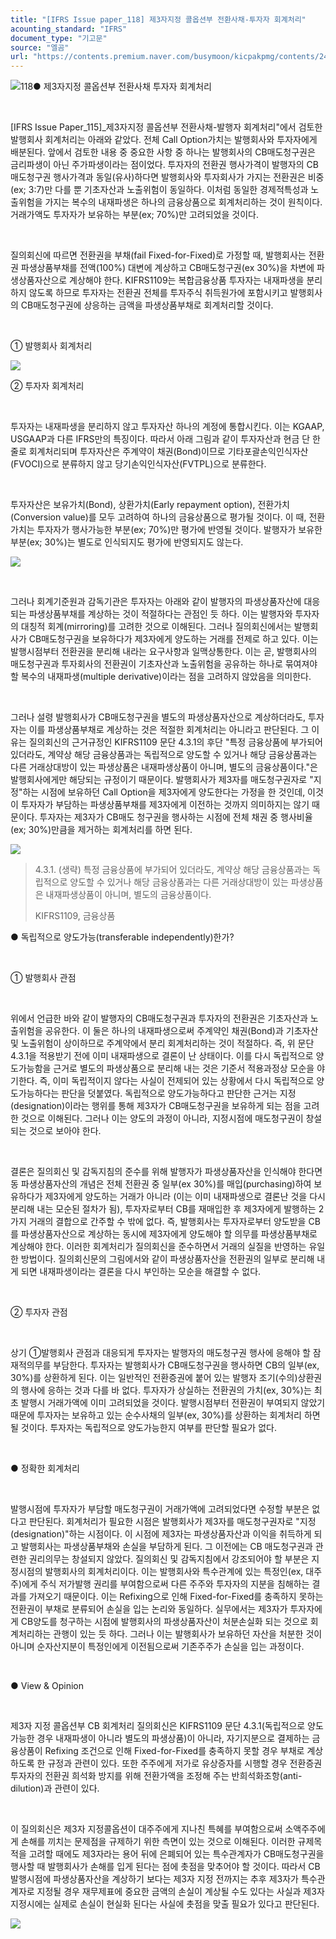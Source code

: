 ```yaml
---
title: "[IFRS Issue paper_118] 제3자지정 콜옵션부 전환사채-투자자 회계처리"
acounting_standard: "IFRS"
document_type: "기고문"
source: "엘곰"
url: "https://contents.premium.naver.com/busymoon/kicpakpmg/contents/240524174244867my"
---
```

![](https://n2.news.naver.com/l.gif?type=content)118● 제3자지정 콜옵션부 전환사채 투자자 회계처리

​

\[IFRS Issue Paper\_115\]\_제3자지정 콜옵션부 전환사채-발행자 회계처리"에서 검토한 발행회사 회계처리는 아래와 같았다. 전체 Call Option가치는 발행회사와 투자자에게 배분된다. 앞에서 검토한 내용 중 중요한 사항 중 하나는 발행회사의 CB매도청구권은 금리파생이 아닌 주가파생이라는 점이었다. 투자자의 전환권 행사가격이 발행자의 CB매도청구권 행사가격과 동일(유사)하다면 발행회사와 투자회사가 가지는 전환권은 비중(ex; 3:7)만 다를 뿐 기초자산과 노출위험이 동일하다. 이처럼 동일한 경제적특성과 노출위험을 가지는 복수의 내재파생은 하나의 금융상품으로 회계처리하는 것이 원칙이다. 거래가액도 투자자가 보유하는 부분(ex; 70%)만 고려되었을 것이다.

​

질의회신에 따르면 전환권을 부채(fail Fixed-for-Fixed)로 가정할 때, 발행회사는 전환권 파생상품부채를 전액(100%) 대변에 계상하고 CB매도청구권(ex 30%)을 차변에 파생상품자산으로 계상해야 한다. KIFRS1109는 복합금융상품 투자자는 내재파생을 분리하지 않도록 하므로 투자자는 전환권 전체를 투자주식 취득원가에 포함시키고 발행회사의 CB매도청구권에 상응하는 금액을 파생상품부채로 회계처리할 것이다.

​

① 발행회사 회계처리

![](https://dthumb-phinf.pstatic.net/dthumb?src=%22https://postfiles.pstatic.net/MjAyNDAyMjNfMTUz/MDAxNzA4NjcxNTcyMjIy.wb5g7TREpKwFmNZnM71bDI7lnnhL9RHUqRNco50xSBUg.9Ro6Gebb7LDQ5jprsKpdiYVjwXhXJrjsDjufLdrfxFgg.PNG/image.png?type=w773%22&service=scs&type=w800)

② 투자자 회계처리

​

투자자는 내재파생을 분리하지 않고 투자자산 하나의 계정에 통합시킨다. 이는 KGAAP, USGAAP과 다른 IFRS만의 특징이다. 따라서 아래 그림과 같이 투자자산과 현금 단 한줄로 회계처리되며 투자자산은 주계약이 채권(Bond)이므로 기타포괄손익인식자산(FVOCI)으로 분류하지 않고 당기손익인식자산(FVTPL)으로 분류한다.

​

투자자산은 보유가치(Bond), 상환가치(Early repayment option), 전환가치(Conversion value)를 모두 고려하여 하나의 금융상품으로 평가될 것이다. 이 때, 전환가치는 투자자가 행사가능한 부분(ex; 70%)만 평가에 반영될 것이다. 발행자가 보유한 부분(ex; 30%)는 별도로 인식되지도 평가에 반영되지도 않는다.

![](https://dthumb-phinf.pstatic.net/dthumb?src=%22https://postfiles.pstatic.net/MjAyNDAyMjNfODUg/MDAxNzA4Njc0Mjc1MjI0.dMcWQzOrT12vGpJxy5CWoBP_CAWvof4hq_DDRNzzO1gg.o_XQPKyI_liDBVpQw43Iy3ok7JyVa0wz1pgfIQ1vC5gg.PNG/image.png?type=w773%22&service=scs&type=w800)

​

그러나 회계기준원과 감독기관은 투자자는 아래와 같이 발행자의 파생상품자산에 대응되는 파생상품부채를 계상하는 것이 적절하다는 관점인 듯 하다. 이는 발행자와 투자자의 대칭적 회계(mirroring)를 고려한 것으로 이해된다. 그러나 질의회신에서는 발행회사가 CB매도청구권을 보유하다가 제3자에게 양도하는 거래를 전제로 하고 있다. 이는 발행시점부터 전환권을 분리해 내라는 요구사항과 일맥상통한다. 이는 곧, 발행회사의 매도청구권과 투자회사의 전환권이 기초자산과 노출위험을 공유하는 하나로 묶여져야 할 복수의 내재파생(multiple derivative)이라는 점을 고려하지 않았음을 의미한다.

​

그러나 설령 발행회사가 CB매도청구권을 별도의 파생상품자산으로 계상하더라도, 투자자는 이를 파생상품부채로 계상하는 것은 적절한 회계처리는 아니라고 판단된다. 그 이유는 질의회신의 근거규정인 KIFRS1109 문단 4.3.1의 후단 "특정 금융상품에 부가되어 있더라도, 계약상 해당 금융상품과는 독립적으로 양도할 수 있거나 해당 금융상품과는 다른 거래상대방이 있는 파생상품은 내재파생상품이 아니며, 별도의 금융상품이다."은 발행회사에게만 해당되는 규정이기 때문이다. 발행회사가 제3자를 매도청구권자로 "지정"하는 시점에 보유하던 Call Option을 제3자에게 양도한다는 가정을 한 것인데, 이것이 투자자가 부담하는 파생상품부채를 제3자에게 이전하는 것까지 의미하지는 않기 때문이다. 투자자는 제3자가 CB매도 청구권을 행사하는 시점에 전체 채권 중 행사비율(ex; 30%)만큼을 제거하는 회계처리를 하면 된다.

![](https://dthumb-phinf.pstatic.net/dthumb?src=%22https://postfiles.pstatic.net/MjAyNDAyMjNfMTkz/MDAxNzA4Njc0ODA3MjM4.Wc9HOxVmBy4fsKyGTz0h9Pzsiu7CfCZK44YKataje6sg.MfE0wPvk0Rk9Dokk4TLKq0qHRWgOMrLYOlRwGW5ZiQQg.PNG/image.png?type=w773%22&service=scs&type=w800)

> 4.3.1. (생략) 특정 금융상품에 부가되어 있더라도, 계약상 해당 금융상품과는 독립적으로 양도할 수 있거나 해당 금융상품과는 다른 거래상대방이 있는 파생상품은 내재파생상품이 아니며, 별도의 금융상품이다.
> 
> KIFRS1109, 금융상품

● 독립적으로 양도가능(transferable independently)한가?

​

① 발행회사 관점

​

위에서 언급한 바와 같이 발행자의 CB매도청구권과 투자자의 전환권은 기초자산과 노출위험을 공유한다. 이 둘은 하나의 내재파생으로써 주계약인 채권(Bond)과 기초자산 및 노출위험이 상이하므로 주계약에서 분리 회계처리하는 것이 적절하다. 즉, 위 문단 4.3.1을 적용받기 전에 이미 내재파생으로 결론이 난 상태이다. 이를 다시 독립적으로 양도가능함을 근거로 별도의 파생상품으로 분리해 내는 것은 기준서 적용과정상 모순을 야기한다. 즉, 이미 독립적이지 않다는 사실이 전제되어 있는 상황에서 다시 독립적으로 양도가능하다는 판단을 덧붙였다. 독립적으로 양도가능하다고 판단한 근거는 지정(designation)이라는 행위를 통해 제3자가 CB매도청구권을 보유하게 되는 점을 고려한 것으로 이해된다. 그러나 이는 양도의 과정이 아니라, 지정시점에 매도청구권이 창설되는 것으로 보아야 한다.

​

결론은 질의회신 및 감독지침의 준수를 위해 발행자가 파생상품자산을 인식해야 한다면 동 파생상품자산의 개념은 전체 전환권 중 일부(ex 30%)를 매입(purchasing)하여 보유하다가 제3자에게 양도하는 거래가 아니라 (이는 이미 내재파생으로 결론난 것을 다시 분리해 내는 모순된 절차가 됨), 투자자로부터 CB를 재매입한 후 제3자에게 발행하는 2가지 거래의 결합으로 간주할 수 밖에 없다. 즉, 발행회사는 투자자로부터 양도받을 CB를 파생상품자산으로 계상하는 동시에 제3자에게 양도해야 할 의무를 파생상품부채로 계상해야 한다. 이러한 회계처리가 질의회신을 준수하면서 거래의 실질을 반영하는 유일한 방법이다. 질의회신문의 그림에서와 같이 파생상품자산을 전환권의 일부로 분리해 내게 되면 내재파생이라는 결론을 다시 부인하는 모순을 해결할 수 없다.

​

② 투자자 관점

​

상기 ①발행회사 관점과 대응되게 투자자는 발행자의 매도청구권 행사에 응해야 할 잠재적의무를 부담한다. 투자자는 발행회사가 CB매도청구권을 행사하면 CB의 일부(ex, 30%)를 상환하게 된다. 이는 일반적인 전환증권에 붙어 있는 발행자 조기(수의)상환권의 행사에 응하는 것과 다를 바 없다. 투자자가 상실하는 전환권의 가치(ex, 30%)는 최초 발행시 거래가액에 이미 고려되었을 것이다. 발행시점부터 전환권이 부여되지 않았기 때문에 투자자는 보유하고 있는 순수사채의 일부(ex, 30%)를 상환하는 회계처리 하면 될 것이다. 투자자는 독립적으로 양도가능한지 여부를 판단할 필요가 없다.

​

● 정확한 회계처리

​

발행시점에 투자자가 부담할 매도청구권이 거래가액에 고려되었다면 수정할 부분은 없다고 판단된다. 회계처리가 필요한 시점은 발행회사가 제3자를 매도청구권자로 "지정(designation)"하는 시점이다. 이 시점에 제3자는 파생상품자산과 이익을 취득하게 되고 발행회사는 파생상품부채와 손실을 부담하게 된다. 그 이전에는 CB 매도청구권과 관련한 권리의무는 창설되지 않았다. 질의회신 및 감독지침에서 강조되어야 할 부분은 지정시점의 발행회사의 회계처리이다. 이는 발행회사와 특수관계에 있는 특정인(ex, 대주주)에게 주식 저가발행 권리를 부여함으로써 다른 주주와 투자자의 지분을 침해하는 결과를 가져오기 때문이다. 이는 Refixing으로 인해 Fixed-for-Fixed를 충족하지 못하는 전환권이 부채로 분류되어 손실을 입는 논리와 동일하다. 실무에서는 제3자가 투자자에게 CB양도를 청구하는 시점에 발행회사의 파생상품자산이 처분손실화 되는 것으로 회계처리하는 관행이 있는 듯 하다. 그러나 이는 발행회사가 보유하던 자산을 처분한 것이 아니며 순자산지분이 특정인에게 이전됨으로써 기존주주가 손실을 입는 과정이다.

​

● View & Opinion

​

제3자 지정 콜옵션부 CB 회계처리 질의회신은 KIFRS1109 문단 4.3.1(독립적으로 양도가능한 경우 내재파생이 아니라 별도의 파생상품)이 아니라, 자기지분으로 결제하는 금융상품이 Refixing 조건으로 인해 Fixed-for-Fixed를 충족하지 못할 경우 부채로 계상하도록 한 규정과 관련이 있다. 또한 주주에게 저가로 유상증자를 시행할 경우 전환증권 투자자의 전환권 희석화 방지를 위해 전환가액을 조정해 주는 반희석화조항(anti-dilution)과 관련이 있다.

​

이 질의회신은 제3자 지정콜옵션이 대주주에게 지나친 특혜를 부여함으로써 소액주주에게 손해를 끼치는 문제점을 규제하기 위한 측면이 있는 것으로 이해된다. 이러한 규제목적을 고려할 때에도 제3자라는 용어 뒤에 은폐되어 있는 특수관계자가 CB매도청구권을 행사할 때 발행회사가 손해를 입게 된다는 점에 촛점을 맞추어야 할 것이다. 따라서 CB발행시점에 파생상품자산을 계상하기 보다는 제3자 지정 전까지는 추후 제3자가 특수관계자로 지정될 경우 재무제표에 중요한 금액의 손실이 계상될 수도 있다는 사실과 제3자 지정시에는 실제로 손실이 현실화 된다는 사실에 촛점을 맞출 필요가 있다고 판단된다.

![](https://dthumb-phinf.pstatic.net/dthumb?src=%22https://postfiles.pstatic.net/MjAyMzAyMTdfMTI0/MDAxNjc2NjE4NDA3NjM1.0WSbd_PUwNIEOxF76GSfRVSCXbG3W-mRAf8iXcQtG6og.ce8i8--PnmLgdXKVgOQMLYv_T9A2P0iHzyBbiTl1mL8g.JPEG.busymoon/IMG%EF%BC%BF20230213%EF%BC%BF194758%EF%BC%BF909.jpg?type=w773%22&service=scs&type=w800)

​

​
